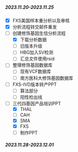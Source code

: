 
##### 2023.11.20-2023.11.25

- [x] FXS美国样本重分析以及审核
- [x] 分析流程转交邮件重发
- [ ] 创建修饰基因生信分析流程
	- [x] 下载分析数据
	- [ ] 旧版本升级
	- [ ] HBG加入SV检测
	- [ ] 汇总文件使用rsid
- [ ] 整理修饰基因数据库
	- [ ] 现有VCF数据库
	- [ ] 南方医科大修饰基因数据库
- [ ] FXS-IVD版本转产PPT
	- [ ] 算法部分
	- [ ] 阳性检出线
- [ ] 三代四基因产品培训PPT
	- [x] THAL
	- [ ] CAH
	- [x] SMA
	- [x] FXS
	- [ ] 制作PPT

##### 2023.11.28-2023.12.01
